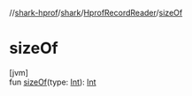 //[shark-hprof](../../../index.md)/[shark](../index.md)/[HprofRecordReader](index.md)/[sizeOf](size-of.md)

# sizeOf

[jvm]\
fun [sizeOf](size-of.md)(type: [Int](https://kotlinlang.org/api/latest/jvm/stdlib/kotlin/-int/index.html)): [Int](https://kotlinlang.org/api/latest/jvm/stdlib/kotlin/-int/index.html)
